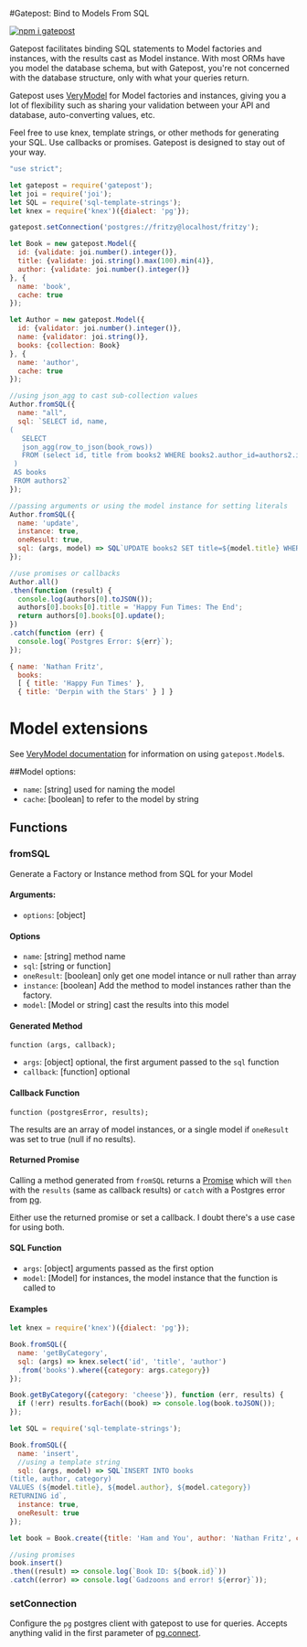 #Gatepost: Bind to Models From SQL

[![npm i gatepost](https://nodei.co/npm/gatepost.png)](https://www.npmjs.com/package/gatepost)

Gatepost facilitates binding SQL statements to Model factories and instances, with the results cast as Model instance.
With most ORMs have you model the database schema, but with Gatepost, you're not concerned with the database structure, only with what your queries return.

Gatepost uses [VeryModel](https://github.com/fritzy/verymodel) for Model factories and instances, giving you a lot of flexibility such as sharing your validation between your API and database, auto-converting values, etc.

Feel free to use knex, template strings, or other methods for generating your SQL. Use callbacks or promises. Gatepost is designed to stay out of your way.

```javascript
"use strict";

let gatepost = require('gatepost');
let joi = require('joi');
let SQL = require('sql-template-strings');
let knex = require('knex')({dialect: 'pg'});

gatepost.setConnection('postgres://fritzy@localhost/fritzy');

let Book = new gatepost.Model({
  id: {validate: joi.number().integer()},
  title: {validate: joi.string().max(100).min(4)},
  author: {validate: joi.number().integer()}
}, {
  name: 'book',
  cache: true
});

let Author = new gatepost.Model({
  id: {validator: joi.number().integer()},  
  name: {validator: joi.string()},
  books: {collection: Book}
}, {
  name: 'author',
  cache: true
});

//using json_agg to cast sub-collection values
Author.fromSQL({
  name: "all",
  sql: `SELECT id, name,
(
   SELECT
   json_agg(row_to_json(book_rows))
   FROM (select id, title from books2 WHERE books2.author_id=authors2.id) book_rows
 )
 AS books
 FROM authors2`
});

//passing arguments or using the model instance for setting literals
Author.fromSQL({
  name: 'update',
  instance: true,
  oneResult: true,
  sql: (args, model) => SQL`UPDATE books2 SET title=${model.title} WHERE id=${model.id}`
});

//use promises or callbacks
Author.all()
.then(function (result) {
  console.log(authors[0].toJSON());
  authors[0].books[0].title = 'Happy Fun Times: The End';
  return authors[0].books[0].update();
})
.catch(function (err) {
  console.log(`Postgres Error: ${err}`);
});
```

```javascript
{ name: 'Nathan Fritz',
  books:
  [ { title: 'Happy Fun Times' },
  { title: 'Derpin with the Stars' } ] }
```

# Model extensions

See [VeryModel documentation](https://github.com/fritzy/verymodel) for information on using `gatepost.Model`s.

##Model options:

 * `name`: [string] used for naming the model
 * `cache`: [boolean] to refer to the model by string

## Functions

### fromSQL

Generate a Factory or Instance method from SQL for your Model

#### Arguments:

 * `options`: [object]

#### Options

 * `name`: [string] method name
 * `sql`: [string or function]
 * `oneResult`: [boolean] only get one model intance or null rather than array
 * `instance`: [boolean] Add the method to model instances rather than the factory.
 * `model`: [Model or string] cast the results into this model


#### Generated Method

`function (args, callback);`

 * `args`: [object] optional, the first argument passed to the `sql` function
 * `callback`: [function] optional


#### Callback Function

`function (postgresError, results);`

The results are an array of model instances, or a single model if `oneResult` was set to true (null if no results).

#### Returned Promise

Calling a method generated from `fromSQL` returns a [Promise](https://developer.mozilla.org/en-US/docs/Web/JavaScript/Reference/Global_Objects/Promise) which will `then` with the `results` (same as callback results) or `catch` with a Postgres error from [pg](https://npmjs.org/package/pg).

Either use the returned promise or set a callback. I doubt there's a use case for using both.

#### SQL Function

 * `args`: [object] arguments passed as the first option
 * `model`: [Model] for instances, the model instance that the function is called to

#### Examples

```javascript
let knex = require('knex')({dialect: 'pg'});

Book.fromSQL({
  name: 'getByCategory',
  sql: (args) => knex.select('id', 'title', 'author')
  .from('books').where({category: args.category})
});

Book.getByCategory({category: 'cheese'}), function (err, results) {
  if (!err) results.forEach((book) => console.log(book.toJSON());
});
```

```javascript
let SQL = require('sql-template-strings');

Book.fromSQL({
  name: 'insert',
  //using a template string
  sql: (args, model) => SQL`INSERT INTO books
(title, author, category)
VALUES (${model.title}, ${model.author}, ${model.category})
RETURNING id`,
  instance: true,
  oneResult: true
});

let book = Book.create({title: 'Ham and You', author: 'Nathan Fritz', category: 'ham'});

//using promises
book.insert()
.then((result) => console.log(`Book ID: ${book.id}`))
.catch((error) => console.log(`Gadzoons and error! ${error}`));
```

### setConnection

 Configure the `pg` postgres client with gatepost to use for queries. Accepts anything valid in the first parameter of [pg.connect](https://github.com/brianc/node-postgres/wiki/pg#parameters).
